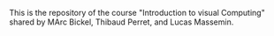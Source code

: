 This is the repository of the course "Introduction to visual Computing" shared by MArc Bickel, Thibaud Perret, and Lucas Massemin. 
